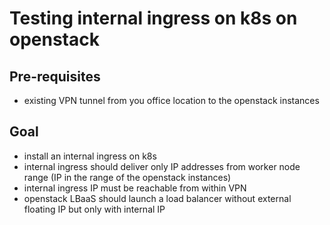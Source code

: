 # Testing internal ingress on k8s on openstack

## Pre-requisites
* existing VPN tunnel from you office location to the openstack instances

## Goal

* install an internal ingress on k8s
* internal ingress should deliver only IP addresses from worker node range (IP in the range of the openstack instances)
* internal ingress IP must be reachable from within VPN
* openstack LBaaS should launch a load balancer without external floating IP but only with internal IP 
